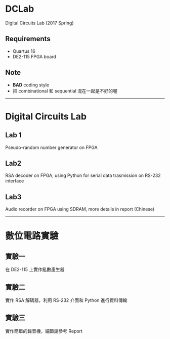 # DCLab
Digital Circuits Lab (2017 Spring)

## Requirements
* Quartus 16
* DE2-115 FPGA board

## Note
* **BAD** coding style
* 把 combinational 和 sequential 混在一起是不好的喔

---
# Digital Circuits Lab

## Lab 1
Pseudo-random number generator on FPGA

## Lab2
RSA decoder on FPGA, using Python for serial data trasmission on RS-232 interface

## Lab3
Audio recorder on FPGA using SDRAM, more details in report (Chinese)

---
# 數位電路實驗

## 實驗一
在 DE2-115 上實作亂數產生器

## 實驗二
實作 RSA 解碼器，利用 RS-232 介面和 Python 進行資料傳輸

## 實驗三
實作簡單的錄音機，細節請參考 Report
